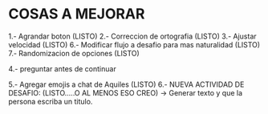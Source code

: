 # COSAS A MEJORAR  

1.- Agrandar boton (LISTO)
2.- Correccion de ortografia (LISTO)
3.- Ajustar velocidad (LISTO)
6.- Modificar flujo a desafio para mas naturalidad (LISTO)
7.- Randomizacion de opciones (LISTO)


4.- preguntar antes de continuar

5.- Agregar emojis a chat de Aquiles  (LISTO)
6.- NUEVA ACTIVIDAD DE DESAFIO: (LISTO.....O AL MENOS ESO CREO)
        -> Generar texto y que la persona escriba un titulo.
